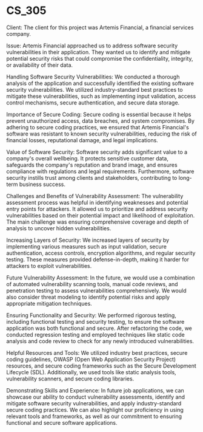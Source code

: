 # CS_305

Client: The client for this project was Artemis Financial, a financial services company.

Issue: Artemis Financial approached us to address software security vulnerabilities in their application. They wanted us to identify and mitigate potential security risks that could compromise the confidentiality, integrity, or availability of their data.

Handling Software Security Vulnerabilities: We conducted a thorough analysis of the application and successfully identified the existing software security vulnerabilities. We utilized industry-standard best practices to mitigate these vulnerabilities, such as implementing input validation, access control mechanisms, secure authentication, and secure data storage.

Importance of Secure Coding: Secure coding is essential because it helps prevent unauthorized access, data breaches, and system compromises. By adhering to secure coding practices, we ensured that Artemis Financial's software was resistant to known security vulnerabilities, reducing the risk of financial losses, reputational damage, and legal implications.

Value of Software Security: Software security adds significant value to a company's overall wellbeing. It protects sensitive customer data, safeguards the company's reputation and brand image, and ensures compliance with regulations and legal requirements. Furthermore, software security instills trust among clients and stakeholders, contributing to long-term business success.

Challenges and Benefits of Vulnerability Assessment: The vulnerability assessment process was helpful in identifying weaknesses and potential entry points for attackers. It allowed us to prioritize and address security vulnerabilities based on their potential impact and likelihood of exploitation. The main challenge was ensuring comprehensive coverage and depth of analysis to uncover hidden vulnerabilities.

Increasing Layers of Security: We increased layers of security by implementing various measures such as input validation, secure authentication, access controls, encryption algorithms, and regular security testing. These measures provided defense-in-depth, making it harder for attackers to exploit vulnerabilities.

Future Vulnerability Assessment: In the future, we would use a combination of automated vulnerability scanning tools, manual code reviews, and penetration testing to assess vulnerabilities comprehensively. We would also consider threat modeling to identify potential risks and apply appropriate mitigation techniques.

Ensuring Functionality and Security: We performed rigorous testing, including functional testing and security testing, to ensure the software application was both functional and secure. After refactoring the code, we conducted regression testing and employed techniques like static code analysis and code review to check for any newly introduced vulnerabilities.

Helpful Resources and Tools: We utilized industry best practices, secure coding guidelines, OWASP (Open Web Application Security Project) resources, and secure coding frameworks such as the Secure Development Lifecycle (SDL). Additionally, we used tools like static analysis tools, vulnerability scanners, and secure coding libraries.

Demonstrating Skills and Experience: In future job applications, we can showcase our ability to conduct vulnerability assessments, identify and mitigate software security vulnerabilities, and apply industry-standard secure coding practices. We can also highlight our proficiency in using relevant tools and frameworks, as well as our commitment to ensuring functional and secure software applications.
